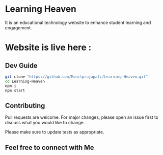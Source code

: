 # Learning Heaven
It is an educational technology website to enhance student learning and engagement.

# Website is live here : 

## Dev Guide

```bash
git clone "https://github.com/Monilprajapati/Learning-Heaven.git"
cd Learning-Heaven
npm i
npm start
```

## Contributing

Pull requests are welcome. For major changes, please open an issue first
to discuss what you would like to change.

Please make sure to update tests as appropriate.

## Feel free to connect with Me
